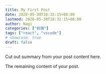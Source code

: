 ```yaml
---
title: My First Post
date: 2020-05-30T18:32:15+08:00
lastmod: 2020-05-30T18:32:15+08:00
author: Nagi
categories: ["前端"]
tags: ["react", "vscode"]
# showcase: true
draft: false
---
```


Cut out summary from your post content here.

<!--more-->

The remaining content of your post.

